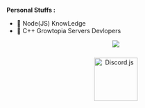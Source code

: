 

**Personal Stuffs :**
- 🌱 Node(JS) KnowLedge
- 🔭 C++ Growtopia Servers Devlopers

<p align="center">
<img src="https://discord.c99.nl/widget/theme-2/803549282942058534.png">
<div align="center">   
<img style="margin: 10px" src="https://i.imgur.com/SI1DZf3.png" alt="Discord.js" height="100" />
</div>
